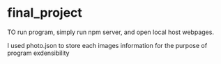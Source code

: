 # final_project

TO run program, simply run npm server, and open local host webpages.

I used photo.json to store each images information for the purpose of program exdensibility
